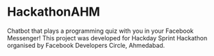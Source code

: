 # HackathonAHM
Chatbot that plays a programming quiz with you in your Facebook Messenger! This project was developed for Hackday Sprint Hackathon organised by Facebook Developers Circle, Ahmedabad.
